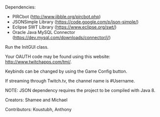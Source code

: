 Dependencies: 
 - PIRCbot (http://www.jibble.org/pircbot.php)
 - JSONSimple Library (https://code.google.com/p/json-simple/)
 - Eclipse SWT Library (https://www.eclipse.org/swt/)
 - Oracle Java MySQL Connector (https://dev.mysql.com/downloads/connector/j/)

Run the InitGUI class.

Your OAUTH code may be found using this website: http://www.twitchapps.com/tmi/.

Keybinds can be changed by using the Game Config button.

If streaming through Twitch.tv, the channel name is #Username.

NOTE: JSON dependency requires the project to be compiled with Java 8.

Creators: Shamee and Michael

Contributors: Koustubh, Anthony
